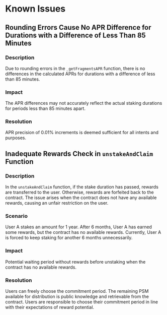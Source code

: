 # Known Issues

## Rounding Errors Cause No APR Difference for Durations with a Difference of Less Than 85 Minutes

### Description
Due to rounding errors in the `_getFragmentsAPR` function, there is no differences in the calculated APRs for durations with a difference of less than 85 minutes.

### Impact
The APR differences may not accurately reflect the actual staking durations for periods less than 85 minutes apart.

### Resolution
APR precision of 0.01% increments is deemed sufficient for all intents and purposes.


## Inadequate Rewards Check in `unstakeAndClaim` Function

### Description
In the `unstakeAndClaim` function, if the stake duration has passed, rewards are transferred to the user. Otherwise, rewards are forfeited back to the contract. The issue arises when the contract does not have any available rewards, causing an unfair restriction on the user.

### Scenario
User A stakes an amount for 1 year. After 6 months, User A has earned some rewards, but the contract has no available rewards. Currently, User A is forced to keep staking for another 6 months unnecessarily.

### Impact
Potential waiting period without rewards before unstaking when the contract has no available rewards.

### Resolution
Users can freely choose the commitment period. 
The remaining PSM available for distribution is public knowledge and retrievable from the contract. 
Users are responsible to choose their commitment period in line with their expectations of reward potential.
